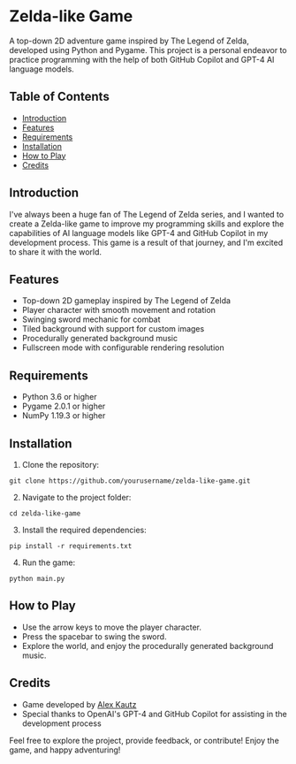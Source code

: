 # Zelda-like Game

A top-down 2D adventure game inspired by The Legend of Zelda, developed using Python and Pygame. This project is a personal endeavor to practice programming with the help of both GitHub Copilot and GPT-4 AI language models.

## Table of Contents

- [Introduction](#introduction)
- [Features](#features)
- [Requirements](#requirements)
- [Installation](#installation)
- [How to Play](#how-to-play)
- [Credits](#credits)

## Introduction

I've always been a huge fan of The Legend of Zelda series, and I wanted to create a Zelda-like game to improve my programming skills and explore the capabilities of AI language models like GPT-4 and GitHub Copilot in my development process. This game is a result of that journey, and I'm excited to share it with the world.

## Features

- Top-down 2D gameplay inspired by The Legend of Zelda
- Player character with smooth movement and rotation
- Swinging sword mechanic for combat
- Tiled background with support for custom images
- Procedurally generated background music
- Fullscreen mode with configurable rendering resolution

## Requirements

- Python 3.6 or higher
- Pygame 2.0.1 or higher
- NumPy 1.19.3 or higher

## Installation

1. Clone the repository:
```
git clone https://github.com/yourusername/zelda-like-game.git
```

2. Navigate to the project folder:
```
cd zelda-like-game
```

3. Install the required dependencies:
```
pip install -r requirements.txt
```

4. Run the game:
```
python main.py
```



## How to Play

- Use the arrow keys to move the player character.
- Press the spacebar to swing the sword.
- Explore the world, and enjoy the procedurally generated background music.

## Credits

- Game developed by [Alex Kautz](https://github.com/yourusername)
- Special thanks to OpenAI's GPT-4 and GitHub Copilot for assisting in the development process

Feel free to explore the project, provide feedback, or contribute! Enjoy the game, and happy adventuring!






